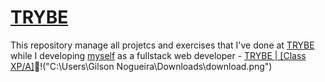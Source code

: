 # [TRYBE](https://www.betrybe.com/)
This repository manage all projetcs and exercises that I've done at [TRYBE](https://www.betrybe.com/) while I developing [myself](https://www.linkedin.com/in/gilsondebritonogueira/) as a fullstack web developer - [TRYBE | [Class XP/A]](https://www.betrybe.com/):rocket:!("C:\Users\Gilson Nogueira\Downloads\download.png")
